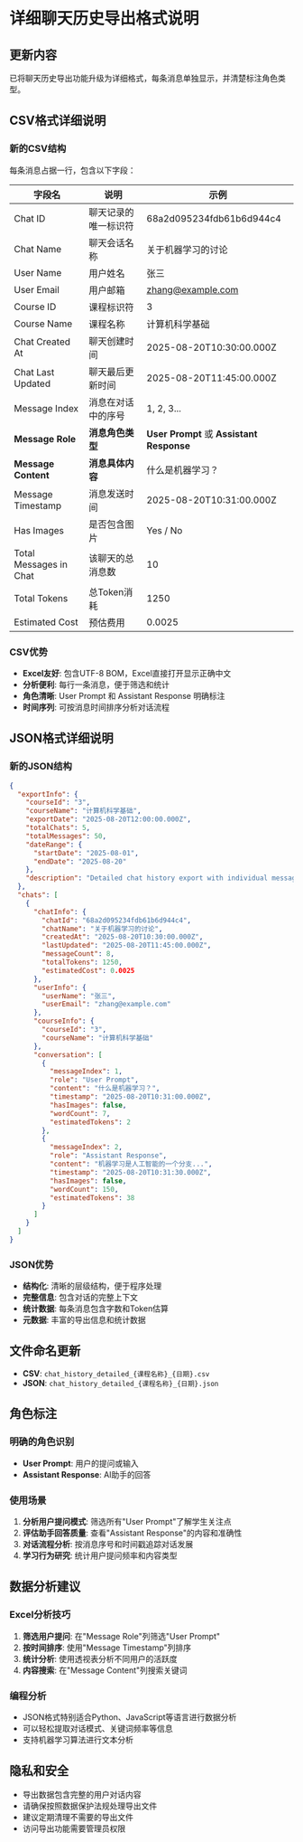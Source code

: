 # 详细聊天历史导出格式说明

## 更新内容

已将聊天历史导出功能升级为详细格式，每条消息单独显示，并清楚标注角色类型。

## CSV格式详细说明

### 新的CSV结构
每条消息占据一行，包含以下字段：

| 字段名 | 说明 | 示例 |
|--------|------|------|
| Chat ID | 聊天记录的唯一标识符 | 68a2d095234fdb61b6d944c4 |
| Chat Name | 聊天会话名称 | 关于机器学习的讨论 |
| User Name | 用户姓名 | 张三 |
| User Email | 用户邮箱 | zhang@example.com |
| Course ID | 课程标识符 | 3 |
| Course Name | 课程名称 | 计算机科学基础 |
| Chat Created At | 聊天创建时间 | 2025-08-20T10:30:00.000Z |
| Chat Last Updated | 聊天最后更新时间 | 2025-08-20T11:45:00.000Z |
| Message Index | 消息在对话中的序号 | 1, 2, 3... |
| **Message Role** | **消息角色类型** | **User Prompt** 或 **Assistant Response** |
| **Message Content** | **消息具体内容** | 什么是机器学习？ |
| Message Timestamp | 消息发送时间 | 2025-08-20T10:31:00.000Z |
| Has Images | 是否包含图片 | Yes / No |
| Total Messages in Chat | 该聊天的总消息数 | 10 |
| Total Tokens | 总Token消耗 | 1250 |
| Estimated Cost | 预估费用 | 0.0025 |

### CSV优势
- **Excel友好**: 包含UTF-8 BOM，Excel直接打开显示正确中文
- **分析便利**: 每行一条消息，便于筛选和统计
- **角色清晰**: User Prompt 和 Assistant Response 明确标注
- **时间序列**: 可按消息时间排序分析对话流程

## JSON格式详细说明

### 新的JSON结构
```json
{
  "exportInfo": {
    "courseId": "3",
    "courseName": "计算机科学基础",
    "exportDate": "2025-08-20T12:00:00.000Z",
    "totalChats": 5,
    "totalMessages": 50,
    "dateRange": {
      "startDate": "2025-08-01",
      "endDate": "2025-08-20"
    },
    "description": "Detailed chat history export with individual message breakdown"
  },
  "chats": [
    {
      "chatInfo": {
        "chatId": "68a2d095234fdb61b6d944c4",
        "chatName": "关于机器学习的讨论",
        "createdAt": "2025-08-20T10:30:00.000Z",
        "lastUpdated": "2025-08-20T11:45:00.000Z",
        "messageCount": 8,
        "totalTokens": 1250,
        "estimatedCost": 0.0025
      },
      "userInfo": {
        "userName": "张三",
        "userEmail": "zhang@example.com"
      },
      "courseInfo": {
        "courseId": "3",
        "courseName": "计算机科学基础"
      },
      "conversation": [
        {
          "messageIndex": 1,
          "role": "User Prompt",
          "content": "什么是机器学习？",
          "timestamp": "2025-08-20T10:31:00.000Z",
          "hasImages": false,
          "wordCount": 7,
          "estimatedTokens": 2
        },
        {
          "messageIndex": 2,
          "role": "Assistant Response",
          "content": "机器学习是人工智能的一个分支...",
          "timestamp": "2025-08-20T10:31:30.000Z",
          "hasImages": false,
          "wordCount": 150,
          "estimatedTokens": 38
        }
      ]
    }
  ]
}
```

### JSON优势
- **结构化**: 清晰的层级结构，便于程序处理
- **完整信息**: 包含对话的完整上下文
- **统计数据**: 每条消息包含字数和Token估算
- **元数据**: 丰富的导出信息和统计数据

## 文件命名更新

- **CSV**: `chat_history_detailed_{课程名称}_{日期}.csv`
- **JSON**: `chat_history_detailed_{课程名称}_{日期}.json`

## 角色标注

### 明确的角色识别
- **User Prompt**: 用户的提问或输入
- **Assistant Response**: AI助手的回答

### 使用场景
1. **分析用户提问模式**: 筛选所有"User Prompt"了解学生关注点
2. **评估助手回答质量**: 查看"Assistant Response"的内容和准确性
3. **对话流程分析**: 按消息序号和时间戳追踪对话发展
4. **学习行为研究**: 统计用户提问频率和内容类型

## 数据分析建议

### Excel分析技巧
1. **筛选用户提问**: 在"Message Role"列筛选"User Prompt"
2. **按时间排序**: 使用"Message Timestamp"列排序
3. **统计分析**: 使用透视表分析不同用户的活跃度
4. **内容搜索**: 在"Message Content"列搜索关键词

### 编程分析
- JSON格式特别适合Python、JavaScript等语言进行数据分析
- 可以轻松提取对话模式、关键词频率等信息
- 支持机器学习算法进行文本分析

## 隐私和安全

- 导出数据包含完整的用户对话内容
- 请确保按照数据保护法规处理导出文件
- 建议定期清理不需要的导出文件
- 访问导出功能需要管理员权限
